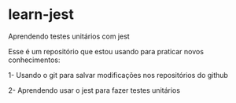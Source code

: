 # learn-jest
Aprendendo testes unitários com jest

Esse é um repositório que estou usando para praticar novos conhecimentos:

1- Usando o git para salvar modificações nos repositórios do github

2- Aprendendo usar o jest para fazer testes unitários
